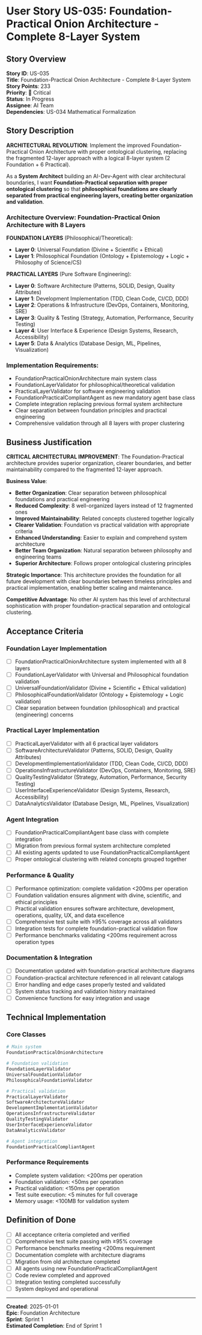 # User Story US-035: Foundation-Practical Onion Architecture - Complete 8-Layer System

## Story Overview
**Story ID**: US-035  
**Title**: Foundation-Practical Onion Architecture - Complete 8-Layer System  
**Story Points**: 233  
**Priority**: 🔴 Critical  
**Status**: In Progress  
**Assignee**: AI Team  
**Dependencies**: US-034 Mathematical Formalization  

## Story Description

**ARCHITECTURAL REVOLUTION**: Implement the improved Foundation-Practical Onion Architecture with proper ontological clustering, replacing the fragmented 12-layer approach with a logical 8-layer system (2 Foundation + 6 Practical).

As a **System Architect** building an AI-Dev-Agent with clear architectural boundaries, I want **Foundation-Practical separation with proper ontological clustering** so that **philosophical foundations are clearly separated from practical engineering layers, creating better organization and validation**.

### Architecture Overview: Foundation-Practical Onion Architecture with 8 Layers

**FOUNDATION LAYERS** (Philosophical/Theoretical):
- **Layer 0**: Universal Foundation (Divine + Scientific + Ethical)
- **Layer 1**: Philosophical Foundation (Ontology + Epistemology + Logic + Philosophy of Science/CS)

**PRACTICAL LAYERS** (Pure Software Engineering):
- **Layer 0**: Software Architecture (Patterns, SOLID, Design, Quality Attributes)
- **Layer 1**: Development Implementation (TDD, Clean Code, CI/CD, DDD)
- **Layer 2**: Operations & Infrastructure (DevOps, Containers, Monitoring, SRE)
- **Layer 3**: Quality & Testing (Strategy, Automation, Performance, Security Testing)
- **Layer 4**: User Interface & Experience (Design Systems, Research, Accessibility)
- **Layer 5**: Data & Analytics (Database Design, ML, Pipelines, Visualization)

### Implementation Requirements:
- FoundationPracticalOnionArchitecture main system class
- FoundationLayerValidator for philosophical/theoretical validation
- PracticalLayerValidator for software engineering validation
- FoundationPracticalCompliantAgent as new mandatory agent base class
- Complete integration replacing previous formal system architecture
- Clear separation between foundation principles and practical engineering
- Comprehensive validation through all 8 layers with proper clustering

## Business Justification

**CRITICAL ARCHITECTURAL IMPROVEMENT**: The Foundation-Practical architecture provides superior organization, clearer boundaries, and better maintainability compared to the fragmented 12-layer approach.

**Business Value**:
- **Better Organization**: Clear separation between philosophical foundations and practical engineering
- **Reduced Complexity**: 8 well-organized layers instead of 12 fragmented ones
- **Improved Maintainability**: Related concepts clustered together logically
- **Clearer Validation**: Foundation vs practical validation with appropriate criteria
- **Enhanced Understanding**: Easier to explain and comprehend system architecture
- **Better Team Organization**: Natural separation between philosophy and engineering teams
- **Superior Architecture**: Follows proper ontological clustering principles

**Strategic Importance**: This architecture provides the foundation for all future development with clear boundaries between timeless principles and practical implementation, enabling better scaling and maintenance.

**Competitive Advantage**: No other AI system has this level of architectural sophistication with proper foundation-practical separation and ontological clustering.

## Acceptance Criteria

### **Foundation Layer Implementation**
- [ ] FoundationPracticalOnionArchitecture system implemented with all 8 layers
- [ ] FoundationLayerValidator with Universal and Philosophical foundation validation
- [ ] UniversalFoundationValidator (Divine + Scientific + Ethical validation)
- [ ] PhilosophicalFoundationValidator (Ontology + Epistemology + Logic validation)
- [ ] Clear separation between foundation (philosophical) and practical (engineering) concerns

### **Practical Layer Implementation**
- [ ] PracticalLayerValidator with all 6 practical layer validators
- [ ] SoftwareArchitectureValidator (Patterns, SOLID, Design, Quality Attributes)
- [ ] DevelopmentImplementationValidator (TDD, Clean Code, CI/CD, DDD)
- [ ] OperationsInfrastructureValidator (DevOps, Containers, Monitoring, SRE)
- [ ] QualityTestingValidator (Strategy, Automation, Performance, Security Testing)
- [ ] UserInterfaceExperienceValidator (Design Systems, Research, Accessibility)
- [ ] DataAnalyticsValidator (Database Design, ML, Pipelines, Visualization)

### **Agent Integration**
- [ ] FoundationPracticalCompliantAgent base class with complete integration
- [ ] Migration from previous formal system architecture completed
- [ ] All existing agents updated to use FoundationPracticalCompliantAgent
- [ ] Proper ontological clustering with related concepts grouped together

### **Performance & Quality**
- [ ] Performance optimization: complete validation <200ms per operation
- [ ] Foundation validation ensures alignment with divine, scientific, and ethical principles
- [ ] Practical validation ensures software architecture, development, operations, quality, UX, and data excellence
- [ ] Comprehensive test suite with ≥95% coverage across all validators
- [ ] Integration tests for complete foundation-practical validation flow
- [ ] Performance benchmarks validating <200ms requirement across operation types

### **Documentation & Integration**
- [ ] Documentation updated with foundation-practical architecture diagrams
- [ ] Foundation-practical architecture referenced in all relevant catalogs
- [ ] Error handling and edge cases properly tested and validated
- [ ] System status tracking and validation history maintained
- [ ] Convenience functions for easy integration and usage

## Technical Implementation

### Core Classes
```python
# Main system
FoundationPracticalOnionArchitecture

# Foundation validation
FoundationLayerValidator
UniversalFoundationValidator
PhilosophicalFoundationValidator

# Practical validation  
PracticalLayerValidator
SoftwareArchitectureValidator
DevelopmentImplementationValidator
OperationsInfrastructureValidator
QualityTestingValidator
UserInterfaceExperienceValidator
DataAnalyticsValidator

# Agent integration
FoundationPracticalCompliantAgent
```

### Performance Requirements
- Complete system validation: <200ms per operation
- Foundation validation: <50ms per operation
- Practical validation: <150ms per operation
- Test suite execution: <5 minutes for full coverage
- Memory usage: <100MB for validation system

## Definition of Done
- [ ] All acceptance criteria completed and verified
- [ ] Comprehensive test suite passing with ≥95% coverage
- [ ] Performance benchmarks meeting <200ms requirement
- [ ] Documentation complete with architecture diagrams
- [ ] Migration from old architecture completed
- [ ] All agents using new FoundationPracticalCompliantAgent
- [ ] Code review completed and approved
- [ ] Integration testing completed successfully
- [ ] System deployed and operational

---

**Created**: 2025-01-01  
**Epic**: Foundation Architecture  
**Sprint**: Sprint 1  
**Estimated Completion**: End of Sprint 1

